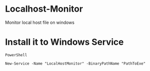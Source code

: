 # Localhost-Monitor
Monitor local host file on windows

# Install it to Windows Service
```
PowerShell

New-Service -Name "LocalHostMonitor" -BinaryPathName "PathToExe"
```



